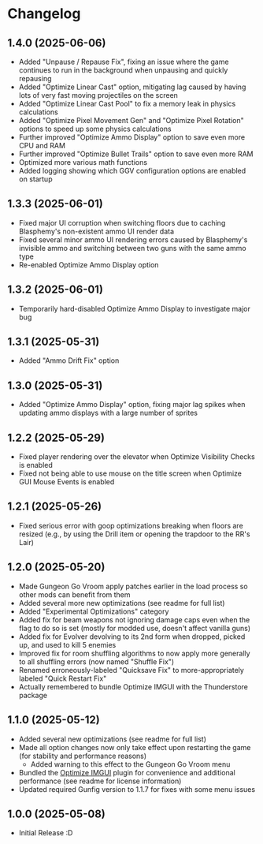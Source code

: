 # Changelog

## 1.4.0 (2025-06-06)

- Added "Unpause / Repause Fix", fixing an issue where the game continues to run in the background when unpausing and quickly repausing 
- Added "Optimize Linear Cast" option, mitigating lag caused by having lots of very fast moving projectiles on the screen
- Added "Optimize Linear Cast Pool" to fix a memory leak in physics calculations
- Added "Optimize Pixel Movement Gen" and "Optimize Pixel Rotation" options to speed up some physics calculations
- Further improved "Optimize Ammo Display" option to save even more CPU and RAM
- Further improved "Optimize Bullet Trails" option to save even more RAM
- Optimized more various math functions
- Added logging showing which GGV configuration options are enabled on startup

## 1.3.3 (2025-06-01)

- Fixed major UI corruption when switching floors due to caching Blasphemy's non-existent ammo UI render data
- Fixed several minor ammo UI rendering errors caused by Blasphemy's invisible ammo and switching between two guns with the same ammo type
- Re-enabled Optimize Ammo Display option

## 1.3.2 (2025-06-01)

- Temporarily hard-disabled Optimize Ammo Display to investigate major bug

## 1.3.1 (2025-05-31)

- Added "Ammo Drift Fix" option

## 1.3.0 (2025-05-31)

- Added "Optimize Ammo Display" option, fixing major lag spikes when updating ammo displays with a large number of sprites

## 1.2.2 (2025-05-29)

- Fixed player rendering over the elevator when Optimize Visibility Checks is enabled
- Fixed not being able to use mouse on the title screen when Optimize GUI Mouse Events is enabled

## 1.2.1 (2025-05-26)

- Fixed serious error with goop optimizations breaking when floors are resized (e.g., by using the Drill item or opening the trapdoor to the RR's Lair)

## 1.2.0 (2025-05-20)

- Made Gungeon Go Vroom apply patches earlier in the load process so other mods can benefit from them
- Added several more new optimizations (see readme for full list)
- Added "Experimental Optimizations" category
- Added fix for beam weapons not ignoring damage caps even when the flag to do so is set (mostly for modded use, doesn't affect vanilla guns)
- Added fix for Evolver devolving to its 2nd form when dropped, picked up, and used to kill 5 enemies
- Improved fix for room shuffling algorithms to now apply more generally to all shuffling errors (now named "Shuffle Fix")
- Renamed erroneously-labeled "Quicksave Fix" to more-appropriately labeled "Quick Restart Fix" 
- Actually remembered to bundle Optimize IMGUI with the Thunderstore package

## 1.1.0 (2025-05-12)

- Added several new optimizations (see readme for full list)
- Made all option changes now only take effect upon restarting the game (for stability and performance reasons)
  - Added warning to this effect to the Gungeon Go Vroom menu
- Bundled the [Optimize IMGUI](https://github.com/BepInEx/BepInEx.Utility) plugin for convenience and additional performance (see readme for license information) 
- Updated required Gunfig version to 1.1.7 for fixes with some menu issues

## 1.0.0 (2025-05-08)

- Initial Release :D
